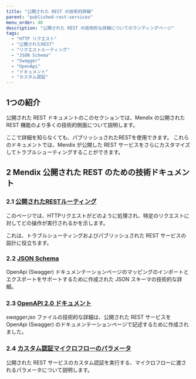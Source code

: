 ```yaml
---
title: "公開された REST の技術的詳細"
parent: "published-rest-services"
menu_order: 40
description: "公開された REST の技術的な詳細についてのランディングページ"
tags:
  - "HTTP リクエスト"
  - "公開されたREST"
  - "リクエストルーティング"
  - "JSON Schema"
  - "Swagger"
  - "OpenApi"
  - "ドキュメント"
  - "カスタム認証"
---
```


## 1つの紹介

公開された REST ドキュメントのこのセクションでは、Mendix の公開された REST 機能のより多くの技術的側面について説明します。

ここで詳細を知らなくても、パブリッシュされたRESTを使用できます。 これらのドキュメントでは、Mendix が公開した REST サービスをさらにカスタマイズしてトラブルシューティングすることができます。

## 2 Mendix 公開された REST のための技術ドキュメント

### 2.1 [公開されたRESTルーティング](published-rest-routing)

このページでは、HTTPリクエストがどのように処理され、特定のリクエストに対してどの操作が実行されるかを示します。

これは、トラブルシューティングおよびパブリッシュされた REST サービスの設計に役立ちます。

### 2.2 [JSON Schema](published-rest-service-json-schema)

OpenApi (Swagger) ドキュメンテーションページのマッピングのインポートとエクスポートをサポートするために作成された JSON スキーマの技術的な詳細。

### 2.3 [OpenAPI 2.0 ドキュメント](open-api)

*swagger.jso* ファイルの技術的な詳細は、公開された REST サービスを OpenApi (Swagger) のドキュメンテーションページで記述するために作成されました。

### 2.4 [カスタム認証マイクロフローのパラメータ](published-rest-authentication-parameter)

公開された REST サービスのカスタム認証を実行する、マイクロフローに渡されるパラメータについて説明します。
